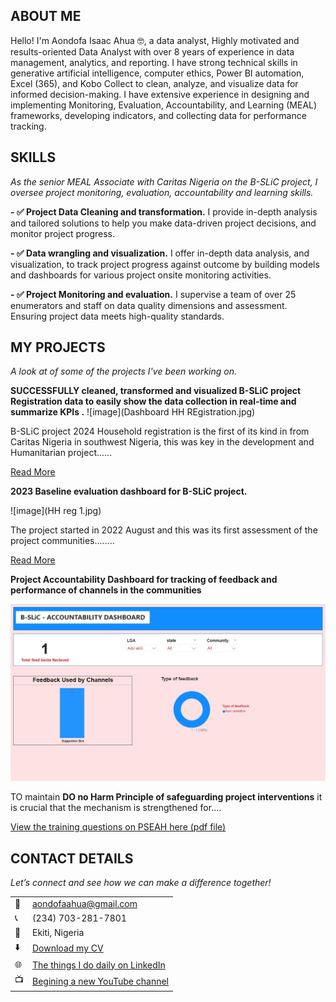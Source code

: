 <!--Section 1: Introduce yourself -->
## ABOUT ME

Hello! I'm Aondofa Isaac Ahua 🤓, a data analyst, Highly motivated and results-oriented Data Analyst with over 8 years of experience in data management, analytics, and reporting. I have strong technical skills in generative artificial intelligence, computer ethics, Power BI automation, Excel (365), and Kobo Collect to clean, analyze, and visualize data for informed decision-making. I have extensive experience in designing and implementing Monitoring, Evaluation, Accountability, and Learning (MEAL) frameworks, developing indicators, and collecting data for performance tracking.


<!--Mention your top/relevant skills here - core and soft skills-->
## SKILLS

*As the senior MEAL Associate with Caritas Nigeria on the B-SLiC project, I oversee project monitoring, evaluation, accountability and learning skills.*

**- ✅ Project Data Cleaning and transformation.**
I provide in-depth analysis and tailored solutions to help you make data-driven project decisions, and monitor project progress.

**- ✅ Data wrangling and visualization.**
I offer in-depth data analysis, and visualization, to track project progress against outcome by building models and dashboards for various project onsite monitoring activities. 

**- ✅ Project Monitoring and evaluation.**
I supervise a team of over 25 enumerators and staff on data quality dimensions and assessment. Ensuring project data meets high-quality standards.



<!--Section 2: List 3-4 key projects-->
## MY PROJECTS

*A look at of some of the projects I've been working on.*

**SUCCESSFULLY cleaned, transformed and visualized B-SLiC project Registration data to easily show the data collection in real-time and summarize KPIs .**
![image](Dashboard HH REgistration.jpg)

B-SLiC project 2024 Household registration is the first of its kind in from Caritas Nigeria in southwest Nigeria, this  was key in the development and Humanitarian project......


[Read More](https://ccfng1.sharepoint.com/:u:/s/EKITI_MEAL_TEAM/EYTt6ej9hIVLuNXZ4Mw94xQBiRr6XpRvpo2D7USUnBnocg?e=psQ2tD)

**2023 Baseline evaluation dashboard for B-SLiC project.**

![image](HH reg 1.jpg)

The project started in 2022 August and this was its first assessment of the project communities........ 

[Read More](https://ccfng1.sharepoint.com/:u:/s/EKITI_MEAL_TEAM/EbW9wsUMNHhJnw5nNsMmHQYBy73FaCTlPtIT-9xs2xkg1A?e=ksTjiU)

**Project Accountability Dashboard for tracking of feedback and performance of channels in the communities**

![image](Accountability.jpg)

TO maintain **DO no Harm Principle of safeguarding project interventions** it is crucial that the mechanism is strengthened for.... 

<a href="PSEAH.pptm">View the training questions on PSEAH here (pdf file)</a>


## CONTACT DETAILS

*Let’s connect and see how we can make a difference together!*
<table>
  <tbody>
    <tr>
      <td>📧</td>
      <td><a href="mailto:aondofaahua@gmail.com">aondofaahua@gmail.com</a></td>
    </tr>
    <tr>
      <td>📞</td>
      <td>(234) 703-281-7801</td>
    </tr>
    <tr>
      <td>📍</td>
      <td>Ekiti, Nigeria</td>
    </tr>
    <tr>
      <td>⬇️</td>
      <td><a href="Ahua Isaac CV_08_12_2024.pdf">Download my CV</a></td>
    </tr>
    <tr>
      <td>🌐</td>
      <td><a href="https://linkedin.com/in/aija4real">The things I do daily on LinkedIn</a></td>
    </tr>
    <tr>
      <td>📺</td>
      <td><a href="https://www.youtube.com/@aondofaisaacahua6456">Begining a new YouTube channel</a></td>
    </tr>
  </tbody>
</table>
